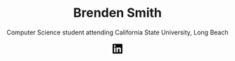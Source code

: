# <div align="center">Brenden Smith</div>
<div align="center">Computer Science student attending California State University, Long Beach</div>

<p align='center'>
  <a href="https://www.linkedin.com/in/brenden-s-smith/"><img height="30" src="https://github.com/Brenden-Smith/Brenden-Smith/blob/master/icons/Logos/linkedin-box-fill.svg"></a>
</p>
